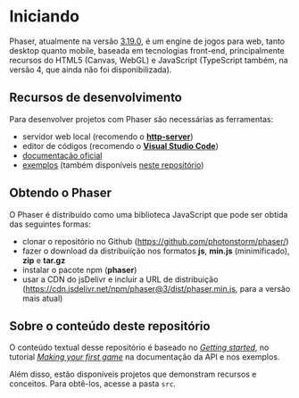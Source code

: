 # Iniciando

Phaser, atualmente na versão [3.19.0](https://github.com/photonstorm/phaser/tree/v3.19.0), é um engine de jogos para web, tanto desktop quanto mobile, baseada em tecnologias front-end, principalmente recursos do HTML5 (Canvas, WebGL) e JavaScript (TypeScript também, na versão 4, que ainda não foi disponibilizada).

## Recursos de desenvolvimento

Para desenvolver projetos com Phaser são necessárias as ferramentas:

* servidor web local (recomendo o [**http-server**](https://npmjs.org/package/http-server))
* editor de códigos (recomendo o [**Visual Studio Code**](https://code.visualstudio.com/))
* [documentação oficial](https://photonstorm.github.io/phaser3-docs/)
* [exemplos](https://phaser.io/examples) (também disponíveis [neste repositório](https://github.com/photonstorm/phaser3-examples))

## Obtendo o Phaser

O Phaser é distribuído como uma biblioteca JavaScript que pode ser obtida das seguintes formas:

* clonar o repositório no Github (https://github.com/photonstorm/phaser/)
* fazer o download da distribuiíção nos formatos **js**, **min.js** (minimificado), **zip** e **tar.gz**
* instalar o pacote npm (**phaser**)
* usar a CDN do jsDelivr e incluir a URL de distribuição (https://cdn.jsdelivr.net/npm/phaser@3/dist/phaser.min.js, para a versão mais atual)

## Sobre o conteúdo deste repositório

O conteúdo textual desse repositório é baseado no [*Getting started*](https://phaser.io/tutorials/getting-started-phaser3/), no tutorial [*Making your first game*](https://phaser.io/tutorials/making-your-first-phaser-game) na documentação da API e nos exemplos.

Além disso, estão disponíveis projetos que demonstram recursos e conceitos. Para obtê-los, acesse a pasta `src`.
